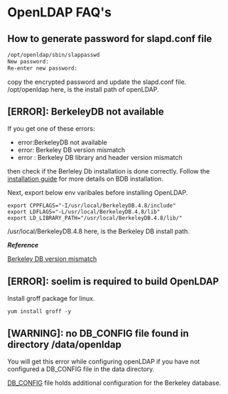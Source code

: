# OpenLDAP FAQ's

## How to generate password for slapd.conf file

```bash
/opt/openldap/sbin/slappasswd
New password:
Re-enter new password:
```

copy the encrypted password and update the slapd.conf file.  
/opt/openldap here, is the install path of openLDAP.

## [ERROR]: BerkeleyDB not available

If you get one of these errors:

* error:BerkeleyDB not available
* error: Berkeley DB version mismatch
* error : Berkeley DB library and header version mismatch

then check if the Berleley Db installation is done correctly. Follow the [installation guide](./install.md) for more details on BDB installation.

Next, export below env varibales before installing OpenLDAP.

```shell
export CPPFLAGS="-I/usr/local/BerkeleyDB.4.8/include"
export LDFLAGS="-L/usr/local/BerkeleyDB.4.8/lib"
export LD_LIBRARY_PATH="/usr/local/BerkeleyDB.4.8/lib/"
```

/usr/local/BerkeleyDB.4.8 here, is the Berkeley DB install path.

_**Reference**_

[Berkeley DB version mismatch](http://lightmaterial.blogspot.nl/2008/04/openldapconfigureberkeley-db-version.html)

## [ERROR]: soelim is required to build OpenLDAP

Install groff package for linux.

```shell
yum install groff -y
```

## [WARNING]: no DB_CONFIG file found in directory /data/openldap

You will get this error while configuring openLDAP if you have not configured a DB_CONFIG file in the data directory.

[DB_CONFIG](./DB_CONFIG) file holds additional configuration for the Berkeley database.
